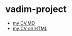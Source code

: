 # vadim-project
* [my CV.MD](https://github.com/vadim-project/rsschool-cv/blob/rsschool-cv-html/cv.md)
* [my CV on HTML](https://639f440f89c20f1dc5a4ce6f--deluxe-lebkuchen-6ea05c.netlify.app/)
